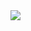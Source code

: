 

<img src="https://media1.giphy.com/media/v1.Y2lkPTc5MGI3NjExZ2RvMmxyZHlmeWJ2OGpqdHNnZHNvdTY5bTF3cXFleW5xZ3BzcGYxdCZlcD12MV9pbnRlcm5hbF9naWZfYnlfaWQmY3Q9cw/q3pl1GNVVne9TjzYeG/giphy.gif" align="center">
